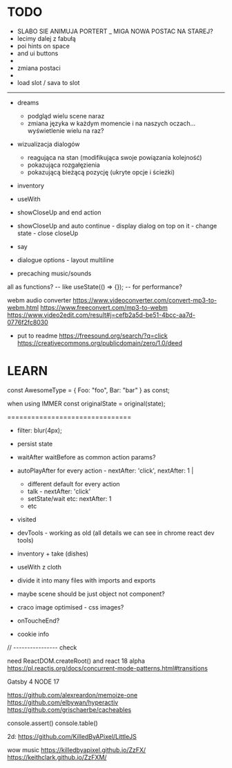 # TODO

- SLABO SIE ANIMUJA PORTERT _ MIGA NOWA POSTAC NA STAREJ?
- lecimy dalej z fabułą
- poi hints on space 
- and ui buttons
- 
- zmiana postaci
- 
- load slot / sava to slot



-----

- dreams
  - podgląd wielu scene naraz
  - zmiana języka w każdym momencie i na naszych oczach... wyświetlenie wielu na raz?

- wizualizacja dialogów
  - reagująca na stan (modifikująca swoje powiązania kolejność)
  - pokazująca rozgałęzienia
  - pokazującą bieżącą pozycję (ukryte opcje i ścieżki)
  
- inventory
- useWith

- showCloseUp and end action
- showCloseUp and auto continue - display dialog on top on it - change state - close closeUp

- say

- dialogue options - layout multiline

- precaching music/sounds

all as functions? -- like useState(() => {}); -- for performance?

webm audio converter
https://www.videoconverter.com/convert-mp3-to-webm.html
https://www.freeconvert.com/mp3-to-webm
https://www.video2edit.com/result#j=cefb2a5d-be51-4bcc-aa7d-0776f2fc8030

- put to readme
https://freesound.org/search/?q=click
https://creativecommons.org/publicdomain/zero/1.0/deed


LEARN
===============================

const AwesomeType = {
   Foo: "foo",
   Bar: "bar"
} as const;

when using IMMER
const originalState = original(state);

===============================


- filter: blur(4px);

- persist state
- waitAfter waitBefore as common action params?
- autoPlayAfter for every action - nextAfter: 'click', nextAfter: 1 |
   - different default for every action
   - talk - nextAfter: 'click'
   - setState/wait etc: nextAfter: 1
   - etc
- visited
- devTools - working as old (all details we can see in chrome react dev tools)
- inventory + take (dishes)
- useWith z cloth


- divide it into many files with imports and exports
- maybe scene should be just object not component?


- craco image optimised - css images?
- onToucheEnd?
- cookie info


// ---------------- check

need ReactDOM.createRoot() and react 18 alpha
https://pl.reactjs.org/docs/concurrent-mode-patterns.html#transitions

Gatsby 4
NODE 17

https://github.com/alexreardon/memoize-one
https://github.com/elbywan/hyperactiv
https://github.com/grischaerbe/cacheables

console.assert()
console.table()

2d:
https://github.com/KilledByAPixel/LittleJS

wow music
https://killedbyapixel.github.io/ZzFX/
https://keithclark.github.io/ZzFXM/

